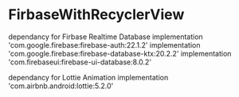 # FirbaseWithRecyclerView


dependancy for Firbase Realtime Database
 implementation 'com.google.firebase:firebase-auth:22.1.2'
implementation 'com.google.firebase:firebase-database-ktx:20.2.2'
 implementation 'com.firebaseui:firebase-ui-database:8.0.2'

dependancy for Lottie Animation
implementation 'com.airbnb.android:lottie:5.2.0'




